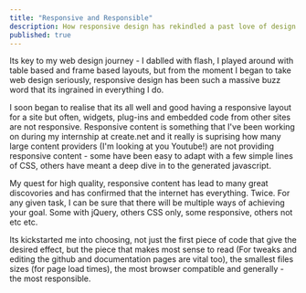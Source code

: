 ```yaml
---
title: "Responsive and Responsible"
description: How responsive design has rekindled a past love of design and inspired a career change.
published: true
---
```


Its key to my web design journey - I dablled with flash, I played around with table based and frame based layouts, but from the moment I began to take web design seriously, responsive design has been such a massive buzz word that its ingrained in everything I do.

I soon began to realise that its all well and good having a responsive layout for a site but often, widgets, plug-ins and embedded code from other sites are not responsive. Responsive content is something that I've been working on during my internship at create.net and it really is suprising how many large content providers (I'm looking at you Youtube!) are not providing responsive content - some have been easy to adapt with a few simple lines of CSS, others have meant a deep dive in to the generated javascript.

My quest for high quality, responsive content has lead to many great discovories and has confirmed that the internet has everything. Twice. For any given task, I can be sure that there will be multiple ways of achieving your goal. Some with jQuery, others CSS only, some responsive, others not etc etc.

Its kickstarted me into choosing, not just the first piece of code that give the desired effect, but the piece that makes most sense to read (For tweaks and editing the github and documentation pages are vital too), the smallest files sizes (for page load times), the most browser compatible and generally - the most responsible.
